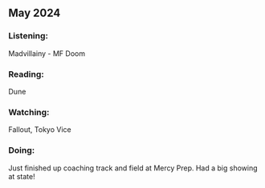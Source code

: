 ## May 2024

### Listening: 
Madvillainy - MF Doom

### Reading: 
Dune

### Watching: 
Fallout, Tokyo Vice

### Doing:
Just finished up coaching track and field at Mercy Prep. Had a big showing at state!